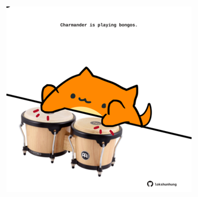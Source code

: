 <!-- built at 29/06/2025, 00:01:41 UTC -->
<p align="center">
  <img width="500" height="500" src="./ReadmeImage.svg">
</p>
